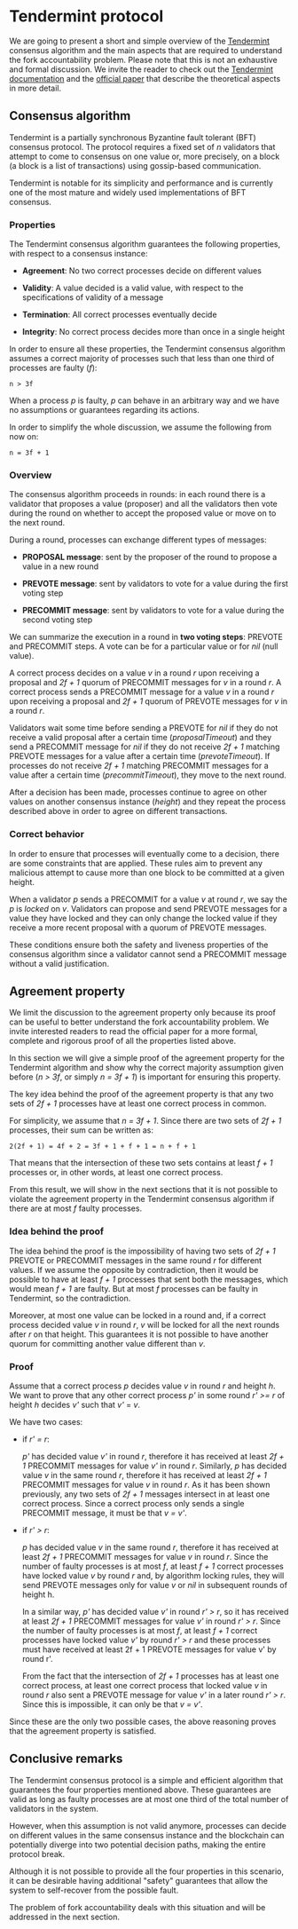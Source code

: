 # Tendermint protocol

We are going to present a short and simple overview of the [Tendermint](https://github.com/tendermint) consensus algorithm and the main aspects that are required to understand the fork accountability problem. 
Please note that this is not an exhaustive and formal discussion. We invite the reader to check out the [Tendermint documentation](https://docs.tendermint.com/master/) and the [official paper](https://arxiv.org/abs/1807.04938) that describe the theoretical aspects in more detail.   

## Consensus algorithm

Tendermint is a partially synchronous Byzantine fault tolerant (BFT) consensus protocol. The protocol requires a fixed set of *n* validators that attempt to come to consensus on one value or, more precisely, on a block (a block is a list of transactions) using gossip-based communication. 

Tendermint is notable for its simplicity and performance and is currently one of the most mature and widely used implementations of BFT consensus.

### Properties 

The Tendermint consensus algorithm guarantees the following properties, with respect to a consensus instance:

- **Agreement**: No two correct processes decide on different values

- **Validity**: A value decided is a valid value, with respect to the specifications of validity of a message

- **Termination**: All correct processes eventually decide

- **Integrity**: No correct process decides more than once in a single height 

In order to ensure all these properties, the Tendermint consensus algorithm assumes a correct majority of processes such that less than one third of processes are faulty (*f*):
 
    n > 3f
 
When a process *p* is faulty, *p* can behave in an arbitrary way and we have no assumptions or guarantees regarding its actions.
 
In order to simplify the whole discussion, we assume the following from now on:
 
    n = 3f + 1

### Overview

The consensus algorithm proceeds in rounds: in each round there is a validator that proposes a value (proposer) and all the validators then vote during the round on whether to accept the proposed value or move on to the next round.

During a round, processes can exchange different types of messages:
 
- **PROPOSAL message**: sent by the proposer of the round to propose a value in a new round

- **PREVOTE message**: sent by validators to vote for a value during the first voting step

- **PRECOMMIT message**: sent by validators to vote for a value during the second voting step
 
We can summarize the execution in a round in **two voting steps**: PREVOTE and PRECOMMIT steps. A vote can be for a particular value or for *nil* (null value).

A correct process decides on a value *v* in a round *r* upon receiving a proposal and *2f + 1* quorum of PRECOMMIT messages for *v* in a round *r*. 
A correct process sends a PRECOMMIT message for a value *v* in a round *r* upon receiving a proposal and *2f + 1* quorum of PREVOTE messages for *v* in a round *r*.

Validators wait some time before sending a PREVOTE for *nil* if they do not receive a valid proposal after a certain time (*proposalTimeout*) and they send a PRECOMMIT message for *nil* if they do not receive *2f + 1* matching PREVOTE messages for a value after a certain time (*prevoteTimeout*).
If processes do not receive *2f + 1* matching PRECOMMIT messages for a value after a certain time (*precommitTimeout*), they move to the next round.

After a decision has been made, processes continue to agree on other values on another consensus instance (*height*) and they repeat the process described above in order to agree on different transactions.

### Correct behavior

In order to ensure that processes will eventually come to a decision, there are some constraints that are applied. These rules aim to prevent any malicious attempt to cause more than one block to be committed at a given height. 

When a validator *p* sends a PRECOMMIT for a value *v* at round *r*, we say the *p* is *locked* on *v*. Validators can propose and send PREVOTE messages for a value they have locked and they can only change the locked value if they receive a more recent proposal with a quorum of PREVOTE messages. 

These conditions ensure both the safety and liveness properties of the consensus algorithm since a validator cannot send a PRECOMMIT message without a valid justification.

## Agreement property

We limit the discussion to the agreement property only because its proof can be useful to better understand the fork accountability problem. 
We invite interested readers to read the official paper for a more formal, complete and rigorous proof of all the properties listed above.

In this section we will give a simple proof of the agreement property for the Tendermint algorithm and show why the correct majority assumption given before (*n > 3f*, or simply *n = 3f + 1*) is important for ensuring this property.

The key idea behind the proof of the agreement property is that any two sets of *2f + 1* processes have at least one correct process in common.

For simplicity, we assume that *n = 3f + 1*.
Since there are two sets of *2f + 1* processes, their sum can be written as:
 
    2(2f + 1) = 4f + 2 = 3f + 1 + f + 1 = n + f + 1
     
That means that the intersection of these two sets contains at least *f + 1* processes or, in other words, at least one correct process.  

From this result, we will show in the next sections that it is not possible to violate the agreement property in the Tendermint consensus algorithm if there are at most *f* faulty processes.

### Idea behind the proof

The idea behind the proof is the impossibility of having two sets of *2f + 1* PREVOTE or PRECOMMIT messages in the same round *r* for different values. If we assume the opposite by contradiction, then it would be possible to have at least *f + 1* processes that sent both the messages, which would mean *f + 1* are faulty. But at most *f* processes can be faulty in Tendermint, so the contradiction.

Moreover, at most one value can be locked in a round and, if a correct process decided value *v* in round *r*, *v* will be locked for all the next rounds after *r* on that height. This guarantees it is not possible to have another quorum for committing another value different than *v*.
### Proof

Assume that a correct process *p* decides value *v* in round *r* and height *h*. We want to prove that any other correct process *p'* in some round *r' >= r* of height *h* decides *v'* such that *v'* = *v*.

We have two cases:

- if *r' = r*: 

    *p'* has decided value *v'* in round *r*, therefore it has received at least *2f + 1* PRECOMMIT messages for value *v'* in round *r*. 
    Similarly, *p* has decided value *v* in the same round *r*, therefore it has received at least *2f + 1* PRECOMMIT messages for value *v* in round *r*. 
    As it has been shown previously, any two sets of *2f + 1* messages intersect in at least one correct process. Since a correct process only sends a single PRECOMMIT message, it must be that *v = v'*.  

- if *r' > r*:
        
    *p* has decided value *v* in the same round *r*, therefore it has received at least *2f + 1* PRECOMMIT messages for value *v* in round *r*.
    Since the number of faulty processes is at most *f*, at least *f + 1* correct processes have locked value *v* by round *r* and, by algorithm locking rules, they will send PREVOTE messages only for value *v* or *nil* in subsequent rounds of height h.
    
    In a similar way, *p'* has decided value *v'* in round *r' > r*, so it has received at least *2f + 1* PRECOMMIT messages for value *v'* in round *r' > r*. 
    Since the number of faulty processes is at most *f*, at least *f + 1* correct processes have locked value *v'* by round *r' > r* and these processes must have received at least 2f + 1 PREVOTE messages for value v' by round r'.
    
    From the fact that the intersection of *2f + 1* processes has at least one correct process, at least one correct process that locked value *v* in round *r* also sent a PREVOTE message for value *v'* in a later round *r' > r*. 
    Since this is impossible, it can only be that *v = v'*.

Since these are the only two possible cases, the above reasoning proves that the agreement property is satisfied.

## Conclusive remarks

The Tendermint consensus protocol is a simple and efficient algorithm that guarantees the four properties mentioned above. These guarantees are valid as long as faulty processes are at most one third of the total number of validators in the system.

However, when this assumption is not valid anymore, processes can decide on different values in the same consensus instance and the blockchain can potentially diverge into two potential decision paths, making the entire protocol break.

Although it is not possible to provide all the four properties in this scenario, it can be desirable having additional "safety" guarantees that allow the system to self-recover from the possible fault. 

The problem of fork accountability deals with this situation and will be addressed in the next section.